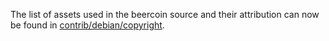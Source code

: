 The list of assets used in the beercoin source and their attribution can now be found in [contrib/debian/copyright](../contrib/debian/copyright).
